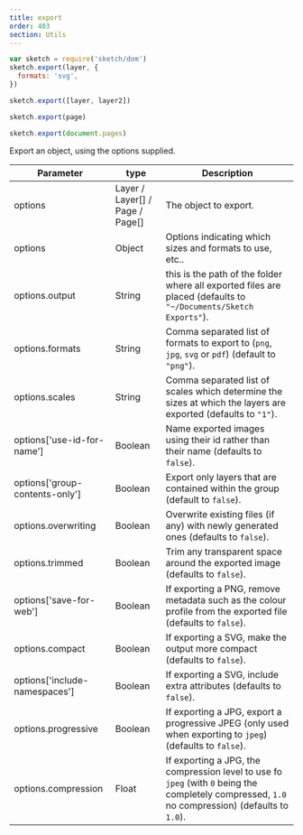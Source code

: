 ```yaml
---
title: export
order: 403
section: Utils
---
```


```javascript
var sketch = require('sketch/dom')
sketch.export(layer, {
  formats: 'svg',
})
```

```javascript
sketch.export([layer, layer2])
```

```javascript
sketch.export(page)
```

```javascript
sketch.export(document.pages)
```

Export an object, using the options supplied.

| Parameter                      | type                            | Description                                                                                                                                      |
| ------------------------------ | ------------------------------- | ------------------------------------------------------------------------------------------------------------------------------------------------ |
| options                        | Layer / Layer[] / Page / Page[] | The object to export.                                                                                                                            |
| options                        | Object                          | Options indicating which sizes and formats to use, etc..                                                                                         |
| options.output                 | String                          | this is the path of the folder where all exported files are placed (defaults to `"~/Documents/Sketch Exports"`).                                 |
| options.formats                | String                          | Comma separated list of formats to export to (`png`, `jpg`, `svg` or `pdf`) (default to `"png"`).                                                |
| options.scales                 | String                          | Comma separated list of scales which determine the sizes at which the layers are exported (defaults to `"1"`).                                   |
| options['use-id-for-name']     | Boolean                         | Name exported images using their id rather than their name (defaults to `false`).                                                                |
| options['group-contents-only'] | Boolean                         | Export only layers that are contained within the group (default to `false`).                                                                     |
| options.overwriting            | Boolean                         | Overwrite existing files (if any) with newly generated ones (defaults to `false`).                                                               |
| options.trimmed                | Boolean                         | Trim any transparent space around the exported image (defaults to `false`).                                                                      |
| options['save-for-web']        | Boolean                         | If exporting a PNG, remove metadata such as the colour profile from the exported file (defaults to `false`).                                     |
| options.compact                | Boolean                         | If exporting a SVG, make the output more compact (defaults to `false`).                                                                          |
| options['include-namespaces']  | Boolean                         | If exporting a SVG, include extra attributes (defaults to `false`).                                                                              |
| options.progressive            | Boolean                         | If exporting a JPG, export a progressive JPEG (only used when exporting to `jpeg`) (defaults to `false`).                                        |
| options.compression            | Float                           | If exporting a JPG, the compression level to use fo `jpeg` (with `0` being the completely compressed, `1.0` no compression) (defaults to `1.0`). |
